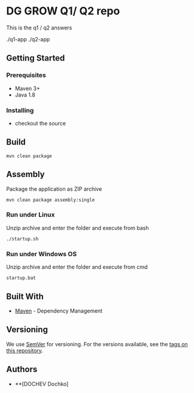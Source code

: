 # DG GROW  Q1/ Q2 repo

This is the q1 / q2 answers

./q1-app
./q2-app

## Getting Started
 

### Prerequisites

* Maven 3+
* Java 1.8

### Installing

* checkout the source


## Build

```
mvn clean package 
```


## Assembly

Package the application as ZIP archive

```
mvn clean package assembly:single 
```

### Run under Linux

Unzip archive and enter the folder and execute from bash

```
./startup.sh
```


### Run under Windows OS

Unzip archive and enter the folder and execute from cmd 

```
startup.bat
```


## Built With

* [Maven](https://maven.apache.org/) - Dependency Management

## Versioning

We use [SemVer](http://semver.org/) for versioning. For the versions available, see the [tags on this repository](https://github.com/your/project/tags). 

## Authors

* **[DOCHEV Dochko]
